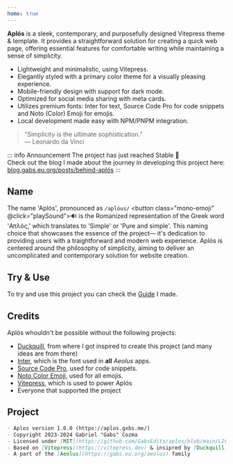 ```yaml
---
home: true
---
```


**Aplós** is a sleek, contemporary, and purposefully designed Vitepress theme & template. It provides a straightforward solution for creating a quick web page, offering essential features for comfortable writing while maintaining a sense of simplicity.

- Lightweight and minimalistic, using Vitepress.
- Elegantly styled with a primary color theme for a visually pleasing experience.
- Mobile-friendly design with support for dark mode.
- Optimized for social media sharing with meta cards.
- Utilizes premium fonts: Inter for text, Source Code Pro for code snippets and Noto (Color) Emoji for emojis.
- Local development made easy with NPM/PNPM integration.

> “Simplicity is the ultimate sophistication.”\
> — Leonardo da Vinci

::: info Announcement
The project has just reached Stable :tada:\
Check out the blog I made about the journey in developing this project here: [blog.gabs.eu.org/posts/behind-aplós](https://blog.gabs.eu.org/posts/behind-aplós.html)
:::

## Name

The name 'Aplós', pronounced as `/aplóus/` <button class="mono-emoji" @click="playSound">🔊</button> is the Romanized representation of the Greek word 'Απλός,' which translates to 'Simple' or 'Pure and simple'. This naming choice that showcases the essence of the project— it's dedication to providing users with a traightforward and modern web experience. Aplós is centered around the philosophy of simplicity, aiming to deliver an uncomplicated and contemporary solution for website creation.

## Try & Use

To try and use this project you can check the [Guide](/guide/) I made.

## Credits

Aplós whouldn't be possible without the following projects:

- [Duckquill](https://daudix.codeberg.page/duckquill), from where I got inspired to create this project (and many ideas are from there)
- [Inter](https://rsms.me/inter/), which is the font used in **all** _Aeolus_ apps.
- [Source Code Pro](https://adobe-fonts.github.io/source-code-pro/), used for code snippets.
- [Noto Color Emoji](https://fonts.google.com/noto/specimen/Noto+Color+Emoji), used for all emojis.
- [Vitepress](https://vitepress.dev), which is used to power Aplós
- Everyone that supported the project

## Project

```md
- Aplos version 1.0.0 (https://aplos.gxbs.me/)
- Copyright 2023-2024 Gabriel "Gabs" Cozma
- Licensed under [MIT](https://github.com/GabsEdits/aplos/blob/main/LICENSE)
- Based on [Vitepress](https://vitepress.dev) & insipred by [Duckquill](https://daudix.codeberg.page/duckquill)
- A part of the [Aeolus](https://gabs.eu.org/aeolus) family
```

<script setup lang="ts">
    const playSound = () => {
  const audio = new Audio('https://s3-eu-west-1.amazonaws.com/com.idmgroup.lab.sounds.prod/el/a/d/c/adcf1a902482d8ad5ae10ea7307330e0.mp3');
  audio.play();
}
    </script>
